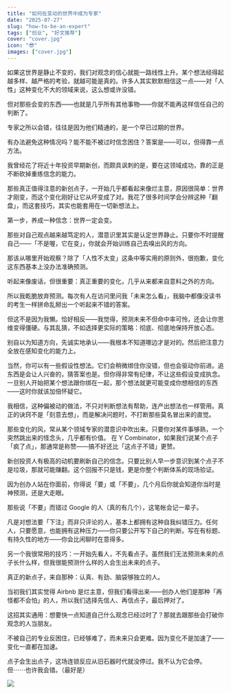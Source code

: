 ```yaml
---
title: "如何在变动的世界中成为专家"
date: "2025-07-27"
slug: "how-to-be-an-expert"
tags: ["创业", "好文推荐"]
cover: "cover.jpg"
icon: "😎"
images: ["cover.jpg"]
---
```

如果这世界是静止不变的，我们对观念的信心就能一路线性上升。某个想法经得起越多样、越严格的考验，就越可能是真的。许多人其实默默相信这一点——对「人性」这种变化不大的领域来说，这么想或许没错。



但对那些会变的东西——也就是几乎所有其他事物——你就不能再这样信任自己的判断了。



专家之所以会错，往往是因为他们精通的，是一个早已过期的世界。



有办法避免这种情况吗？能不能不被过时信念困住？答案是——可以，但得靠一点方法。



我曾经花了将近十年投资早期新创，而颇具讽刺的是，要在这领域成功，靠的正是不断砍掉重练信念的能力。



那些真正值得注意的新创点子，一开始几乎都看起来像烂主意，原因很简单：世界才刚变，而这个变化刚好让它从坏变成了对。我花了很多时间学会分辨这种「翻盘」，而这套技巧，其实也能套用在一切新想法上。



第一步，养成一种信念：世界一定会变。



那些对自己观点越来越笃定的人，潜意识里其实是认定世界静止。只要你不时提醒自己——「不是喔，它在变」，你就会开始训练自己去嗅出风的方向。



那该从哪里开始观察？除了「人性不太变」这条中等实用的原则外，很抱歉，变化这东西基本上没办法准确预测。



听起来像废话，但很重要：真正重要的变化，几乎从来都来自意料之外的方向。



所以我乾脆放弃预测。每次有人在访问里问我「未来怎么看」，我脑中都像没读书的考生一样拼命乱掰出一个听起来不错的答案。



但这不是因为我懒。恰好相反——我觉得，预测未来不但命中率可怜，还会让你思维变得僵硬。与其乱猜，不如选择更实际的策略：彻底、彻底地保持开放心态。



别自以为知道方向，先诚实地承认——我根本不知道哪边才是对的。然后把注意力全放在感知变化的能力上。



当然，你可以有一些假设性想法。它们会稍微绑住你没错，但也会驱动你前进。追东西是会让人兴奋的，猜答案也是。但你得非常有纪律，不让这些假设变成执念。
一旦别人开始把某个想法跟你绑在一起，那个想法就更可能变成你想相信的东西——这时你就该加倍怀疑它。



我相信，这种偏被动的做法，不只对判断想法有帮助，连产出想法也一样管用。真正的诀窍不是「刻意去想」，而是解决问题时，不打断那些莫名冒出来的直觉。



那些变化的风，常从某个领域专家的潜意识中吹出来。只要你对某件事够熟，一个突然跳出来的怪念头，几乎都有价值。
在 Y Combinator，如果我们说某个点子「疯了点」，那通常是称赞——搞不好还比「这点子不错」更赞。



新创投资人有极高的动机要刷新自己的信念。只要比别人早一步意识到某个点子不是垃圾，那就可能赚翻。这个回报不只是钱，更是你整个判断体系的现场验证。



因为创办人站在你面前，你得说「要」或「不要」，几个月后你就会知道你当时是神预测，还是大走眼。



那些说「不要」而错过 Google 的人（真的有几个），这笔帐会记一辈子。



凡是对想法要「下注」而非只评论的人，基本上都拥有这种自我纠错压力。任何人，只要愿意，也能拥有这种压力——你只要公开写下自己的判断。写在有标题、有持久性的地方——你会比闲聊时在意得多。



另一个我很常用的技巧：一开始先看人，不先看点子。虽然我们无法预测未来的点子长什么样，但我很能预测什么样的人会生出未来的点子。



真正的新点子，来自那种：认真、有劲、脑袋够独立的人。



当初我们其实觉得 Airbnb 是烂主意，但我们看得出来——创办人他们是那种「再怪都不会怕」的人，所以我们选择先信人、再信点子，最后押对了。



这招其实通用：想要快一点知道自己什么观念已经过时了？那就去跟那些会打破你观念的人当朋友。



不被自己的专业反困住，已经够难了，而未来只会更难。因为变化不是加速了——变化一直都在加速。



点子会生出点子，这场连锁反应从旧石器时代就没停过。我不认为它会停。
但⋯⋯也许我会错。（最好是）




![](https://prod-files-secure.s3.us-west-2.amazonaws.com/112d0858-5090-4d34-a606-b75eb8d65fd2/46476355-9cf3-4e99-9b7a-3531bc426380/1000202064.png?X-Amz-Algorithm=AWS4-HMAC-SHA256&X-Amz-Content-Sha256=UNSIGNED-PAYLOAD&X-Amz-Credential=ASIAZI2LB466T3DL6RAU%2F20250728%2Fus-west-2%2Fs3%2Faws4_request&X-Amz-Date=20250728T113204Z&X-Amz-Expires=3600&X-Amz-Security-Token=IQoJb3JpZ2luX2VjEGQaCXVzLXdlc3QtMiJGMEQCIC7J12vcRsp26F5B70QsRJRs%2B1Rs09apZ6RxrVCI7nCWAiAynZ2KRQjQPVjHTCgvWZjGEZDBD%2BHZZK1uq311aodS4CqIBAiN%2F%2F%2F%2F%2F%2F%2F%2F%2F%2F8BEAAaDDYzNzQyMzE4MzgwNSIMWck8UbXyM%2FfwwnFaKtwDzR%2Bldgkv1%2FoWtHJrc2JvG6eDZZ78zhKli1CgZQUGdB6twgNiBCkmwETr5bVn%2BRkJf8KCGjpyL3TRKuAtgPEUondrmgcPwhTvfYY6UErUZ5tU4umtzdqTwgDLcF6nM6soqD8WH%2FGpLzqaZzzVg212aF6%2BiIJ9R9BOp6x9scLR9azdiK9n7GP2xw9ksMCyJnl3vCekr%2B87modWJYNuM329HaWwIj3ZsZ3phmkUZrPHy61LEYIM3f%2FEI7AizUkPzyUVnyo0jNtrZqF0MZ7ldtFVAKEuHSXRyRsXbYb3D3Dt0WmjI5t%2B%2FqbOcSMDsAGQTCrsDwaeXFZOFfEFcEdNHhuHEtiZaHCkrDCEQ3n7Aph2w9yQvfAa9MaeRnl6jHLYAP4d226FjckxFqYKbXdxCH0dCdTmsHWSGOTDQ1Nqhde%2B7scKpQzehoHQCTow5mxbfonjZwwxTbkbu8YugGkOuWtq8GgNF7Pp130np4vYA%2BbfpKRyXf73s0D%2Bm1nhHwRVwdbWvCWEtIPizdWBVjtms3lEgssOyzgYZ7zoscLQLxBEXMCDqzCCQBDKGX6QSpi4uF%2FD4U5BP7RaCVSw18IN77CkwErJ8kSP7GqYu2w33xtV4pgWdPhbUBCi3PrMgoUw9L2dxAY6pgFFPMfSCCWEPEvOI9Arq3QE7MCZNnGEpPt65GQAGsZjLiQVQAFxSBS0cm5RT%2F73A9rxAcpdKYWsgF7nfcwuHKwtwic%2Fs0aHJScc%2BiPBCzU9SWSeQvdh9PaojcVt03F1cIwrsGGp7MGlGPgav6V21aAEs6RZOj%2BgmEw7HFAebiR3qMhx%2FfwjTTSu2upGzVf0szjLcvATZW67o4K9A9ACacfOaneiJ3Se&X-Amz-Signature=678e3cfd3c513e5c7a38f7d2baf47a69aab06d9d992c03b501e54f9a9be961c5&X-Amz-SignedHeaders=host&x-amz-checksum-mode=ENABLED&x-id=GetObject)

